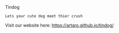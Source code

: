 Tindog

    Lets your cute dog meet thier crush

Visit our website here: https://artaro.github.io/tindog/
